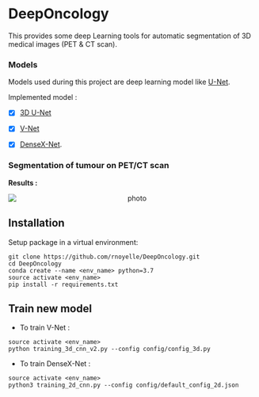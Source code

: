 # DeepOncology

This provides some deep Learning tools for automatic segmentation of 3D medical images (PET & CT scan).

### Models
Models used during this project are deep learning model like [U-Net](https://arxiv.org/abs/1505.04597). 

Implemented model :

- [x] [3D U-Net](https://arxiv.org/abs/1606.06650)
- [x] [V-Net](https://arxiv.org/abs/1606.04797)
- [x] [DenseX-Net](https://ieeexplore.ieee.org/stamp/stamp.jsp?arnumber=8946601).


### Segmentation of tumour on PET/CT scan

**Results :**

<p align="center">
<img style="display: block; margin: auto;" alt="photo" src="./GIF_example_segmentation.gif">
</p>


##  Installation
Setup package in a virtual environment:
```
git clone https://github.com/rnoyelle/DeepOncology.git
cd DeepOncology
conda create --name <env_name> python=3.7
source activate <env_name>
pip install -r requirements.txt
```

## Train new model
- To train V-Net :
```
source activate <env_name>
python training_3d_cnn_v2.py --config config/config_3d.py
```
- To train DenseX-Net :
```
source activate <env_name>
python3 training_2d_cnn.py --config config/default_config_2d.json 
```



